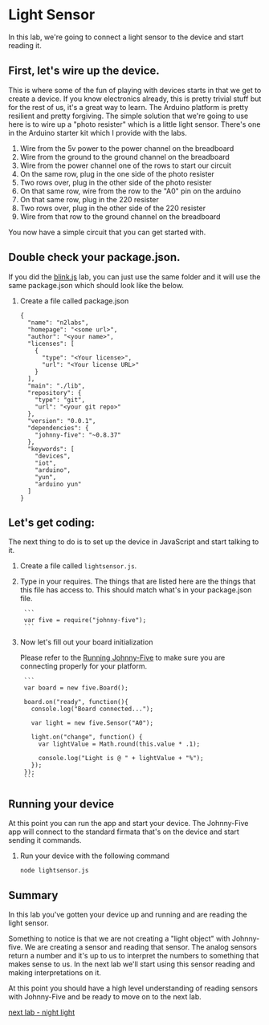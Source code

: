 # Light Sensor

In this lab, we're going to connect a light sensor to the device and start reading it. 

## First, let's wire up the device. 

This is where some of the fun of playing with devices starts in that we get to create a device. If you know electronics already, this is pretty trivial stuff but for the rest of us, it's a great way to learn. The Arduino platform is pretty resilient and pretty forgiving. The simple solution that we're going to use here is to wire up a "photo resister" which is a little light sensor. There's one in the Arduino starter kit which I provide with the labs. 

1. Wire from the 5v power to the power channel on the breadboard
2. Wire from the ground to the ground channel on the breadboard
3. Wire from the power channel one of the rows to start our circuit
4. On the same row, plug in the one side of the photo resister
5. Two rows over, plug in the other side of the photo resister
6. On that same row, wire from the row to the "A0" pin on the arduino
7. On that same row, plug in the 220 resister
8. Two rows over, plug in the other side of the 220 resister
9. Wire from that row to the ground channel on the breadboard

You now have a simple circuit that you can get started with. 

## Double check your package.json. 

If you did the [blink.js](./blinky.md) lab, you can just use the same folder and it will use the same package.json which should look like the below. 

1. Create a file called package.json
    
    ```
    {
      "name": "n2labs",
      "homepage": "<some url>",
      "author": "<your name>",
      "licenses": [
        {
          "type": "<Your license>",
          "url": "<Your license URL>"
        }
      ],
      "main": "./lib",
      "repository": {
        "type": "git",
        "url": "<your git repo>"
      },
      "version": "0.0.1",
      "dependencies": {
        "johnny-five": "~0.8.37"
      },
      "keywords": [
        "devices",
        "iot",
        "arduino",
        "yun",
        "arduino yun"
      ]
    }
    ```

## Let's get coding:

The next thing to do is to set up the device in JavaScript and start talking to it. 

1. Create a file called `lightsensor.js`. 
2. Type in your requires. The things that are listed here are the things that this file has access to. This should match what's in your package.json file. 

        ```
        var five = require("johnny-five");
        ```

3. Now let's fill out your board initialization

    Please refer to the [Running Johnny-Five](./runningjohnnyfive.md) to make sure you are connecting properly for your platform.  

        ```
        var board = new five.Board();

        board.on("ready", function(){
          console.log("Board connected...");

          var light = new five.Sensor("A0");

          light.on("change", function() {
            var lightValue = Math.round(this.value * .1);

            console.log("Light is @ " + lightValue + "%");
          });      
        });
        ```
    
## Running your device

At this point you can run the app and start your device. The Johnny-Five app will connect to the standard firmata that's on the device and start sending it commands. 

1. Run your device with the following command 

    `node lightsensor.js`

## Summary

In this lab you've gotten your device up and running and are reading the light sensor. 

Something to notice is that we are not creating a "light object" with Johnny-five. We are creating a sensor and reading that sensor. The analog sensors return a number and it's up to us to interpret the numbers to something that makes sense to us. In the next lab we'll start using this sensor reading and making interpretations on it. 

At this point you should have a high level understanding of reading sensors with Johnny-Five and be ready to move on to the next lab. 

[next lab - night light](./nightlight.md)
